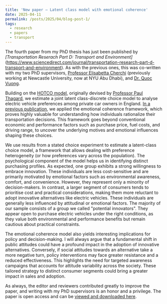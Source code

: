 ```yaml
---
title: 'New paper – Latent class model with emotional coherence'
date: 2025-04-11
permalink: /posts/2025/04/blog-post-1/
tags:
  - research
  - papers
  - transport
---
```


The fourth paper from my PhD thesis has just been published by _[Transportation Reserach Part D: Transport and Environment]_(https://www.sciencedirect.com/journal/transportation-research-part-d-transport-and-environment). As with the previous ones, this was co-written with my two PhD supervisors, [Professor Elisabetta Cherchi](https://nyuad.nyu.edu/en/academics/divisions/engineering/faculty/elisabetta-cherchi.html) (previously working at Newcastle University, now at NYU Abu Dhabi), and [Dr. Quoc Vuong](https://www.ncl.ac.uk/medical-sciences/people/profile/quocvuong.html).

Building on the [HOTCO model](https://ndpr.nd.edu/reviews/hot-thought-mechanisms-and-applications-of-emotional-cognition/), originally devised by [Professor Paul Thagard](https://paulthagard.com/), we estimate a joint latent class-discrete choice model to analyse electric vehicle preferences among private car owners in England. [In a previous publication](https://cdomarchi.github.io/posts/2024/11/blog-post-2/), we applied the emotional coherence framework, which proves highly valuable for understanding how individuals rationalize their transportation decisions. This framework goes beyond conventional economic and performance factors such as purchase price, fuel costs, and driving range, to uncover the underlying motives and emotional influences shaping these choices.

We use results from a stated choice experiment to estimate a latent-class choice model, a framework that allows dealing with preference heterogeneity (or how preferences vary across the population). The psychological component of the model helps us in identifying distinct purchasing profiles. As expected, one group exhibits a strong willingness to embrace innovation. These individuals are less cost-sensitive and are primarily motivated by emotional factors such as environmental awareness, comfort, and convenience. However, they represent only a minority of decision-makers. In contrast, a larger segment of consumers tends to prioritise cost and practical considerations, making them more reluctant to adopt innovative alternatives like electric vehicles. These individuals are generally less influenced by attitudinal or emotional factors. The majority of our sample consists of a group we called "potential innovators". They appear open to purchase electric vehicles under the right conditions, as they value both environmental and performance benefits but remain cautious about practical constraints.

The emotional coherence model also yields interesting implications for policy and decision-making. I will always argue that a fundamental shift in public attitudes could have a profound impact in the adoption of innovative alternatives. Conversely, if social attitudes towards an alternative take a more negative turn, policy interventions may face greater resistance and a reduced effectiveness. This highlights the need for targeted awareness campaigns that accounts for attitude variability across the society. These tailored strategy to distinct consumer segments could bring a greater impact in sales and adoption.

As always, the editor and reviewers contributed greatly to improve the paper, and writing with my PhD supervisors is an honor and a privilege. The paper is open access and can be [viewed and downloaded here](https://www.sciencedirect.com/science/article/pii/S1361920925001397#s0055).

